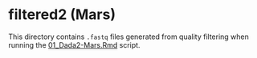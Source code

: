 # filtered2 (Mars)

This directory contains `.fastq` files generated from quality filtering when running the [01_Dada2-Mars.Rmd](../../../../scripts/analysis-individual/Mars-2020/01_Dada2-Mars.Rmd) script.